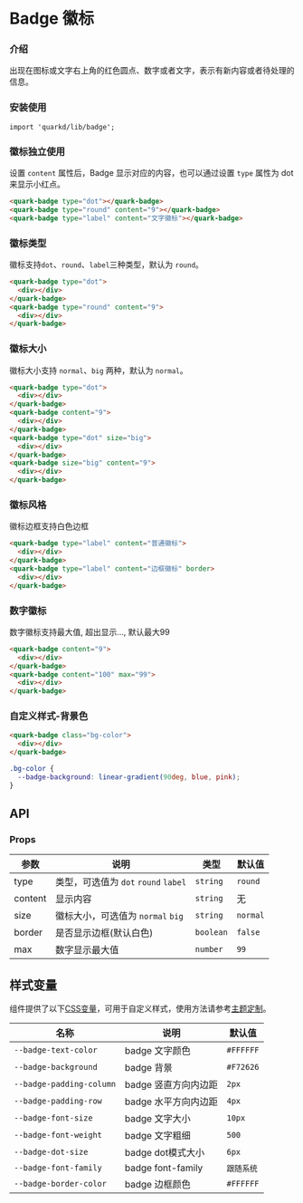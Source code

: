 # Badge 徽标

### 介绍

出现在图标或文字右上角的红色圆点、数字或者文字，表示有新内容或者待处理的信息。

### 安装使用

```tsx
import 'quarkd/lib/badge';
```

### 徽标独立使用

设置 `content` 属性后，Badge 显示对应的内容，也可以通过设置 `type` 属性为 dot 来显示小红点。

```html
<quark-badge type="dot"></quark-badge>
<quark-badge type="round" content="9"></quark-badge>
<quark-badge type="label" content="文字徽标"></quark-badge>
```

### 徽标类型
徽标支持`dot`、`round`、`label`三种类型，默认为 `round`。

```html
<quark-badge type="dot">
  <div></div>
</quark-badge>
<quark-badge type="round" content="9">
  <div></div>
</quark-badge>
```

### 徽标大小
徽标大小支持 `normal`、`big` 两种，默认为 `normal`。

```html
<quark-badge type="dot">
  <div></div>
</quark-badge>
<quark-badge content="9">
  <div></div>
</quark-badge>
<quark-badge type="dot" size="big">
  <div></div>
</quark-badge>
<quark-badge size="big" content="9">
  <div></div>
</quark-badge>
```

### 徽标风格
徽标边框支持白色边框

```html
<quark-badge type="label" content="普通徽标">
  <div></div>
</quark-badge>
<quark-badge type="label" content="边框徽标" border>
  <div></div>
</quark-badge>
```
### 数字徽标
数字徽标支持最大值, 超出显示..., 默认最大99

```html
<quark-badge content="9">
  <div></div>
</quark-badge>
<quark-badge content="100" max="99">
  <div></div>
</quark-badge>
```
### 自定义样式-背景色

```html
<quark-badge class="bg-color">
  <div></div>
</quark-badge>
```
```css
.bg-color {
  --badge-background: linear-gradient(90deg, blue, pink);
}
```



## API
### Props

| 参数         | 说明                               | 类型   | 默认值           |
|--------------|----------------------------------|--------|-----------------|
| type         | 类型，可选值为 `dot` `round` `label` |`string` |`round`         |
| content      | 显示内容                            |`string` |无              |
| size         | 徽标大小，可选值为 `normal` `big`     |`string` |`normal`        |
| border       | 是否显示边框(默认白色)                |`boolean`| `false`        |
| max          | 数字显示最大值                       |`number` | `99`            |

## 样式变量

组件提供了以下[CSS变量](https://developer.mozilla.org/zh-CN/docs/Web/CSS/Using_CSS_custom_properties)，可用于自定义样式，使用方法请参考[主题定制](#/zh-CN/guide/theme)。

| 名称                    | 说明                | 默认值          | 
| -----------------------| --------------------| ---------------|
| `--badge-text-color`     | badge 文字颜色        | `#FFFFFF`        |      
| `--badge-background`     | badge 背景           | `#F72626`        |     
| `--badge-padding-column` | badge 竖直方向内边距   | `2px`            |     
| `--badge-padding-row`    | badge 水平方向内边距   | `4px`           |     
| `--badge-font-size`      | badge 文字大小        | `10px`         |     
| `--badge-font-weight`    | badge 文字粗细        | `500`            |     
| `--badge-dot-size`       | badge dot模式大小     | `6px`            |     
| `--badge-font-family`    | badge font-family    | `跟随系统`        |      
| `--badge-border-color`   | badge 边框颜色        | `#FFFFFF`        |     
